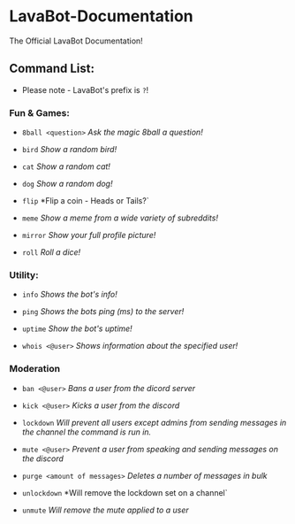 # LavaBot-Documentation
The Official LavaBot Documentation!

## Command List:
* Please note - LavaBot's prefix is `?`!

### Fun & Games:
* `8ball <question>` *Ask the magic 8ball a question!*

* `bird` *Show a random bird!*

* `cat` *Show a random cat!*

* `dog` *Show a random dog!*

* `flip` *Flip a coin - Heads or Tails?`

*  `meme` *Show a meme from a wide variety of subreddits!*

* `mirror` *Show your full profile picture!*

* `roll` *Roll a dice!*

### Utility:

* `info` *Shows the bot's info!*

* `ping` *Shows the bots ping (ms) to the server!*

* `uptime` *Show the bot's uptime!*

* `whois <@user>` *Shows information about the specified user!*

### Moderation

* `ban <@user>` *Bans a user from the dicord server*

* `kick <@user>` *Kicks a user from the discord*

* `lockdown` *Will prevent all users except admins from sending messages in the channel the command is run in.*

* `mute <@user>` *Prevent a user from speaking and sending messages on the discord*

* `purge <amount of messages>` *Deletes a number of messages in bulk*

* `unlockdown` *Will remove the lockdown set on a channel`

* `unmute` *Will remove the mute applied to a user*






